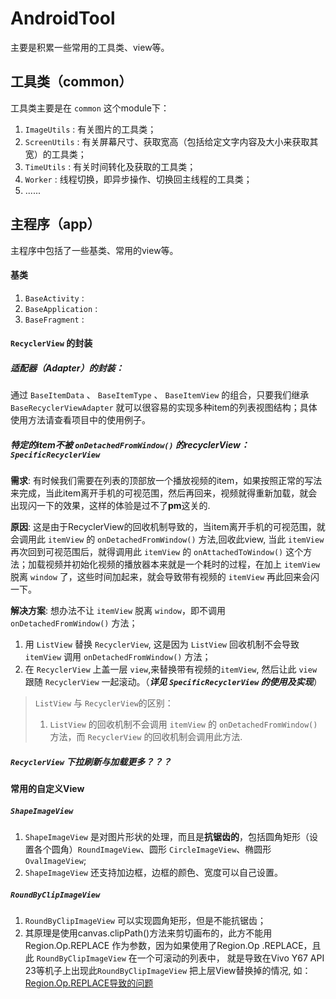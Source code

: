 # AndroidTool
主要是积累一些常用的工具类、view等。
## 工具类（common）
工具类主要是在 `common` 这个module下：
1. `ImageUtils` : 有关图片的工具类；
2. `ScreenUtils` : 有关屏幕尺寸、获取宽高（包括给定文字内容及大小来获取其宽）的工具类；
3. `TimeUtils` : 有关时间转化及获取的工具类；
4. `Worker` : 线程切换，即异步操作、切换回主线程的工具类；
5. ......

## 主程序（app）
主程序中包括了一些基类、常用的view等。
#### 基类
1. `BaseActivity` :
2. `BaseApplication` :
3. `BaseFragment` :
#### `RecyclerView` 的封装
##### 适配器（Adapter）的封装：
通过 `BaseItemData` 、 `BaseItemType` 、 `BaseItemView` 的组合，只要我们继承 `BaseRecyclerViewAdapter` 
就可以很容易的实现多种item的列表视图结构；具体使用方法请查看项目中的使用例子。
##### 特定的item不被 `onDetachedFromWindow()` 的recyclerView：`SpecificRecyclerView`
**需求**: 有时候我们需要在列表的顶部放一个播放视频的item，如果按照正常的写法来完成，当此item离开手机的可视范围，然后再回来，视频就得重新加载，就会出现闪一下的效果，这样的体验是过不了**pm**这关的.

**原因**: 这是由于RecyclerView的回收机制导致的，当item离开手机的可视范围，就会调用此 `itemView` 的 `onDetachedFromWindow()` 方法,回收此view, 当此 `itemView`
 再次回到可视范围后，就得调用此 `itemView` 的 `onAttachedToWindow()` 这个方法；加载视频并初始化视频的播放器本来就是一个耗时的过程，在加上 `itemView` 脱离 `window` 
 了，这些时间加起来，就会导致带有视频的 `itemView` 再此回来会闪一下。
 
**解决方案**: 想办法不让 `itemView` 脱离 `window`，即不调用 `onDetachedFromWindow()` 方法；

1. 用 `ListView` 替换 `RecyclerView`, 这是因为 `ListView` 回收机制不会导致 `itemView` 调用 `onDetachedFromWindow()` 方法；
2. 在 `RecyclerView` 上盖一层 `view`,来替换带有视频的`itemView`, 然后让此 `view` 跟随 `RecyclerView` 一起滚动。（***详见 `SpecificRecyclerView` 
的使用及实现***）
> `ListView` 与 `RecyclerView`的区别：
> 1. `ListView` 的回收机制不会调用 `itemView` 的 `onDetachedFromWindow()` 方法，而 `RecyclerView` 的回收机制会调用此方法.
##### `RecyclerView` 下拉刷新与加载更多？？？

#### 常用的自定义View
##### `ShapeImageView`
1. `ShapeImageView` 是对图片形状的处理，而且是**抗锯齿的**，包括圆角矩形（设置各个圆角）`RoundImageView`、圆形 `CircleImageView`、椭圆形 `OvalImageView`; 
2. `ShapeImageView` 还支持加边框，边框的颜色、宽度可以自己设置。
##### `RoundByClipImageView`
1. `RoundByClipImageView` 可以实现圆角矩形，但是不能抗锯齿；
2. 其原理是使用canvas.clipPath()方法来剪切画布的，此方不能用Region.Op.REPLACE 作为参数，因为如果使用了Region.Op
.REPLACE，且此 `RoundByClipImageView` 在一个可滚动的列表中， 就是导致在Vivo Y67 API 23等机子上出现此`RoundByClipImageView` 把上层View替换掉的情况,
如：[Region.Op.REPLACE导致的问题](image/clip_round_view_icon.JPG)